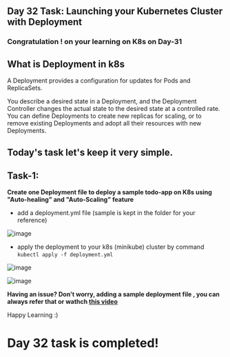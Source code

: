 
## Day 32 Task: Launching your Kubernetes Cluster with Deployment

### Congratulation ! on your learning on K8s on Day-31

## What is Deployment in k8s

A Deployment provides a configuration for updates for Pods and ReplicaSets.

You describe a desired state in a Deployment, and the Deployment Controller changes the actual state to the desired state at a controlled rate. You can define Deployments to create new replicas for scaling, or to remove existing Deployments and adopt all their resources with new Deployments.

## Today's task let's keep it very simple.

## Task-1: 
**Create one Deployment file to deploy a sample todo-app on K8s using "Auto-healing" and "Auto-Scaling" feature**

- add a deployment.yml file (sample is kept in the folder for your reference)

![image](https://user-images.githubusercontent.com/117350787/236458338-a5a11ff9-e0ed-4322-8532-312061c54747.png)

- apply the deployment to your k8s (minikube) cluster by command
`kubectl apply -f deployment.yml`

![image](https://user-images.githubusercontent.com/117350787/236458694-b7159cac-a8aa-46c8-a389-8954868fba5f.png)

![image](https://user-images.githubusercontent.com/117350787/236459068-deaff04e-9403-41fc-a081-b7d1af2711b4.png)

**Having an issue? Don't worry, adding a sample deployment file , you can always refer that or wathch [this video](https://youtu.be/ONrbWFJXLLk)**

Happy Learning :)

# Day 32 task is completed!

